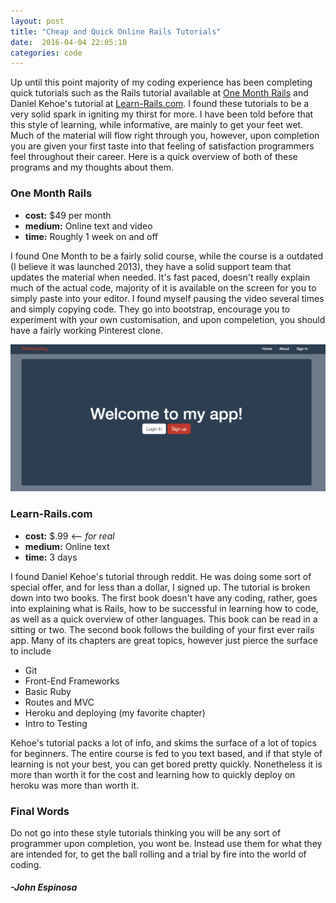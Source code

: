 ```yaml
---
layout: post
title: "Cheap and Quick Online Rails Tutorials"
date:  2016-04-04 22:05:10
categories: code
---
```


Up until this point majority of my coding experience has been completing quick tutorials such as the Rails tutorial available at [One Month Rails](https://onemonth.com/) and Daniel Kehoe's tutorial at [Learn-Rails.com](http://learn-rails.com//). I found these tutorials to be a very solid spark in igniting my thirst for more. I have been told before that this style of learning, while informative, are mainly to get your feet wet. Much of the material will flow right through you, however, upon completion you are given your first taste into that feeling of satisfaction programmers feel throughout their career. Here is a quick overview of both of these programs and my thoughts about them.

### One Month Rails

+ **cost:** $49 per month 
+ **medium:** Online text and video
+ **time:** Roughly 1 week on and off

I found One Month to be a fairly solid course, while the course is a outdated (I believe it was launched 2013), they have a solid support team that updates the material when needed. It's fast paced, doesn't really explain much of the actual code, majority of it is available on the screen for you to simply paste into your editor. I found myself pausing the video several times and simply copying code. They go into bootstrap, encourage you to experiment with your own customisation, and upon compeletion, you should have a fairly working Pinterest clone. 

![Pinteresting app](/img/OneMonthSS.png)

### Learn-Rails.com

+ **cost:** $.99 <-- _for real_ 
+ **medium:** Online text 
+ **time:** 3 days

I found Daniel Kehoe's tutorial through reddit. He was doing some sort of special offer, and for less than a dollar, I signed up. The tutorial is broken down into two books. The first book doesn't have any coding, rather, goes into explaining what is Rails, how to be successful in learning how to code, as well as a quick overview of other languages. This book can be read in a sitting or two. The second book follows the building of your first ever rails app. Many of its chapters are great topics, however just pierce the surface to include

+ Git
+ Front-End Frameworks
+ Basic Ruby
+ Routes and MVC
+ Heroku and deploying (my favorite chapter)
+ Intro to Testing

Kehoe's tutorial packs a lot of info, and skims the surface of a lot of topics for beginners. The entire course is fed to you text based, and if that style of learning is not your best, you can get bored pretty quickly. Nonetheless it is more than worth it for the cost and learning how to quickly deploy on heroku was more than worth it.

### Final Words

Do not go into these style tutorials thinking you will be any sort of programmer upon completion, you wont be. Instead use them for what they are intended for, to get the ball rolling and a trial by fire into the world of coding.


#### _-John Espinosa_  